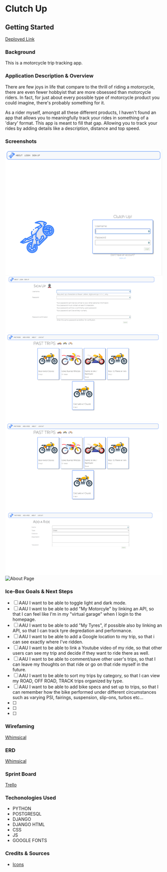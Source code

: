 # Clutch Up


## **Getting Started**

[Deployed Link](https://clutchup.herokuapp.com/)


### **Background** 

This is a motorcycle trip tracking app. 

### **Application Description & Overview** 

There are few joys in life that compare to the thrill of riding a motorcycle, there are even fewer hobbyist that are more obsessed than motorcycle riders. In fact, for just about every possible type of motorcycle product you could imagine, there's probably something for it. 

As a rider myself, amongst all these different products, I haven't found an app that allows you to meaningfully track your rides in something of a 'diary' format. This app is meant to fill that gap. Allowing you to track your rides by adding details like a description, distance and top speed.

### **Screenshots**

![Homepage](main_app/static/images/home-page-screenshot.jpeg)
![Sign Up](main_app/static/images/sign-up-screenshot.jpeg)
![Trips Index](main_app/static/images/past-trips-screenshot.png)
![Trips Detail](main_app/static/images/past-trips-screenshot.png)
![Add Trip](main_app/static/images/add-ride-screenshot.png)
![About Page]()


### **Ice-Box Goals & Next Steps** 
- [ ] AAU I want to be able to toggle light and dark mode.
- [ ] AAU I want to be able to add "My Motorcyle" by linking an API, so that I can feel like I'm in my "virtual garage" when I login to the homepage.
- [ ] AAU I want to be able to add "My Tyres", if possible also by linking an API, so that I can track tyre degredation and performance.
- [ ] AAU I want to be able to add a Google location to my trip, so that i can see exactly where I've ridden.
- [ ]  AAU I want to be able to link a Youtube video of my ride, so that other users can see my trip and decide if they want to ride there as well.
- [ ] AAU I want to be able to comment/save other user's trips, so that I can leave my thoughts on that ride or go on that ride myself in the future.
- [ ] AAU I want to be able to sort my trips by category, so that I can view my ROAD, OFF ROAD, TRACK trips organized by type.
- [ ]  AAU I want to be able to add bike specs and set up to trips, so that I can remember how the bike performed under different circumstances such as varying PSI, fairings, suspension, slip-ons, turbos etc...
- [ ] 
- [ ] 
- [ ] 


### **Wirefaming**

[Whimsical](https://whimsical.com/clutch-up-PvgJT8Pgfc3FdVX8vCq2PE)

### **ERD**

[Whimsical](https://whimsical.com/clutch-up-PvgJT8Pgfc3FdVX8vCq2PE)



### **Sprint Board**

[Trello](https://trello.com/b/gzXOp8jb/clutch-up)

### **Techonologies Used**

- PYTHON
- POSTGRESQL
- DJANGO
- DJANGO HTML 
- CSS 
- JS
- GOOGLE FONTS 


### **Credits & Sources** 


- [Icons](https://www.flaticon.com/)
  

